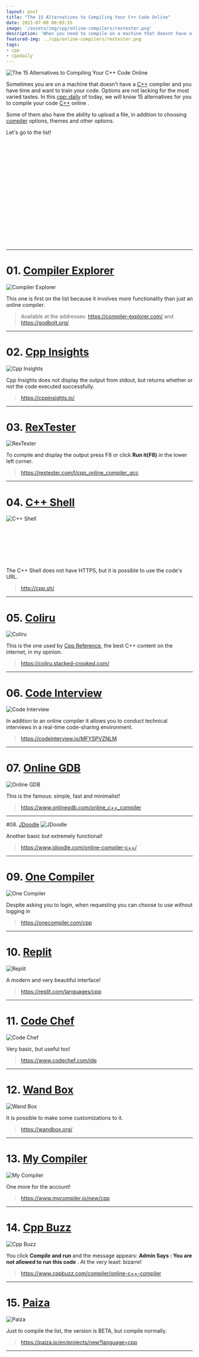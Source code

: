 ```yaml
---
layout: post
title: "The 15 Alternatives to Compiling Your C++ Code Online"
date: 2021-07-08 00:03:55
image: '/assets/img/cpp/online-compilers/rextester.png'
description: 'When you need to compile on a machine that doesnt have a C++ compiler.'
featured-img: ../cpp/online-compilers/rextester.png
tags:
- cpp
- cppdaily
---
```


![The 15 Alternatives to Compiling Your C++ Code Online](/assets/img/cpp/online-compilers/rextester.png)

Sometimes you are on a machine that doesn't have a [C++](https://terminalroot.com.br/cpp) compiler and you have time and want to train your code. Options are not lacking for the most varied tastes. In this [cpp::daily](https://terminalroot.com.br/tags#cppdaily) of today, we will know 15 alternatives for you to compile your code [C++](https://terminalroot.com.br/cpp) online .

Some of them also have the ability to upload a file, in addition to choosing [compiler]() options, themes and other options.

Let's go to the list!

<!-- SQUARE -->
<script async src="//pagead2.googlesyndication.com/pagead/js/adsbygoogle.js"></script>
<ins class="adsbygoogle"
style="display:inline-block;width:336px;height:280px"
data-ad-client="ca-pub-2838251107855362"
data-ad-slot="5351066970"></ins>
<script>
(adsbygoogle = window.adsbygoogle || []).push({});
</script>

---

# 01. [Compiler Explorer](https://godbolt.org/)
![Compiler Explorer](/assets/img/cpp/online-compilers/compiler-explorer.png)

This one is first on the list because it involves more functionality than just an online compiler.
> Available at the addresses: <https://compiler-explorer.com/> and <https://godbolt.org/>

---

# 02. [Cpp Insights](https://cppinsights.io/)
![Cpp Insights](/assets/img/cpp/online-compilers/cpp-insights.png)

Cpp Insights does not display the output from stdout, but returns whether or not the code executed successfully.
> <https://cppinsights.io/>

---

# 03. [RexTester](https://rextester.com/l/cpp_online_compiler_gcc)
![RexTester](/assets/img/cpp/online-compilers/rextester.png)

To compile and display the output press F8 or click **Run it(F8)** in the lower left corner.
> <https://rextester.com/l/cpp_online_compiler_gcc>

---

# 04. [C++ Shell](http://cpp.sh/)
![C++ Shell](/assets/img/cpp/online-compilers/cpp-shell.png)

<!-- MIN LIST -->
<script async src="//pagead2.googlesyndication.com/pagead/js/adsbygoogle.js"></script>
<ins class="adsbygoogle"
style="display:inline-block;width:730px;height:95px"
data-ad-client="ca-pub-2838251107855362"
data-ad-slot="5351066970"></ins>
<script>
(adsbygoogle = window.adsbygoogle || []).push({});
</script>

The C++ Shell does not have HTTPS, but it is possible to use the code's URL.
> <http://cpp.sh/>

---

# 05. [Coliru](https://coliru.stacked-crooked.com/)
![Coliru](/assets/img/cpp/online-compilers/coliru.png)

This is the one used by [Cpp Reference](https://cppreference.com), the best C++ content on the internet, in my opinion.
> <https://coliru.stacked-crooked.com/>

---

# 06. [Code Interview](https://codeinterview.io/MFYSPVZNLM)
![Code Interview](/assets/img/cpp/online-compilers/code-interview.png)

In addition to an online compiler it allows you to conduct technical interviews in a real-time code-sharing environment.
> <https://codeinterview.io/MFYSPVZNLM>

---

# 07. [Online GDB](https://www.onlinegdb.com/online_c++_compiler)
![Online GDB](/assets/img/cpp/online-compilers/online-gdb.png)

This is the famous: simple, fast and minimalist!
> <https://www.onlinegdb.com/online_c++_compiler>

---

#08. [JDoodle](https://www.jdoodle.com/online-compiler-c++/)
![JDoodle](/assets/img/cpp/online-compilers/jdoodle.png)

Another basic but extremely functional!
> <https://www.jdoodle.com/online-compiler-c++/>

---

# 09. [One Compiler](https://onecompiler.com/cpp)
![One Compiler](/assets/img/cpp/online-compilers/one-compiler.png)

<!-- LARGE RECTANGLE 2 -->
<script async src="//pagead2.googlesyndication.com/pagead/js/adsbygoogle.js"></script>
<ins class="adsbygoogle"
style="display:block; text-align:center;"
data-ad-layout="in-article"
data-ad-format="fluid"
data-ad-client="ca-pub-2838251107855362"
data-ad-slot="8549252987"></ins>
<script>
(adsbygoogle = window.adsbygoogle || []).push({});
</script>

Despite asking you to login, when requesting you can choose to use without logging in
> <https://onecompiler.com/cpp>

---

# 10. [Replit](https://replit.com/languages/cpp)
![Replit](/assets/img/cpp/online-compilers/replit.png)

A modern and very beautiful interface!
> <https://replit.com/languages/cpp>

---

# 11. [Code Chef](https://www.codechef.com/ide)
![Code Chef](/assets/img/cpp/online-compilers/code-chef.png)

Very basic, but useful too!
> <https://www.codechef.com/ide>

---

# 12. [Wand Box](https://wandbox.org/)
![Wand Box](/assets/img/cpp/online-compilers/wand-box.png)

It is possible to make some customizations to it.
> <https://wandbox.org/>

---

# 13. [My Compiler](https://www.mycompiler.io/new/cpp)
![My Compiler](/assets/img/cpp/online-compilers/my-compiler.png)

One more for the account!

> <https://www.mycompiler.io/new/cpp>

---

# 14. [Cpp Buzz](https://www.cppbuzz.com/compiler/online-c++-compiler)
![Cpp Buzz](/assets/img/cpp/online-compilers/cpp-buzz.png)

You click **Compile and run** and the message appears: **Admin Says : You are not allowed to run this code** . At the very least: bizarre!
> <https://www.cppbuzz.com/compiler/online-c++-compiler>

---

# 15. [Paiza](https://paiza.io/en/projects/new?language=cpp)
![Paiza](/assets/img/cpp/online-compilers/paiza.png)

Just to compile the list, the version is BETA, but compile normally.
> <https://paiza.io/en/projects/new?language=cpp>

<!--
[W3Schools](https://www.w3schools.com/cpp/trycpp.asp?filename=demo_compiler)
[Programiz](https://www.programiz.com/cpp-programming/online-compiler/)
[TutorialsPoint](https://www.tutorialspoint.com/compile_cpp_online.php)
-->

---


<!-- LARGE RECTANGLE -->
<script async src="https://pagead2.googlesyndication.com/pagead/js/adsbygoogle.js"></script>
<!-- Informat -->
<ins class="adsbygoogle"
style="display:block"
data-ad-client="ca-pub-2838251107855362"
data-ad-slot="2327980059"
data-ad-format="auto"
data-full-width-responsive="true"></ins>
<script>
(adsbygoogle = window.adsbygoogle || []).push({});
</script>
    
